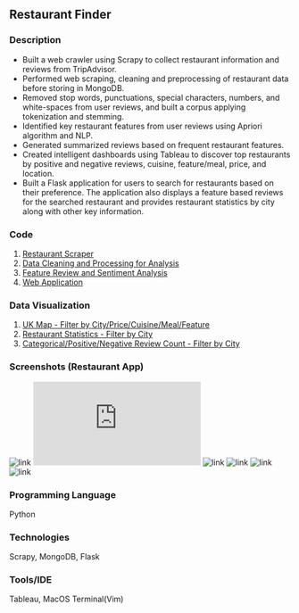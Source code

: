 ## Restaurant Finder

### Description
* Built a web crawler using Scrapy to collect restaurant information and reviews from TripAdvisor.
* Performed web scraping, cleaning and preprocessing of restaurant data before storing in MongoDB.
* Removed stop words, punctuations, special characters, numbers, and white-spaces from user reviews, and built a corpus applying tokenization and stemming.
* Identified key restaurant features from user reviews using Apriori algorithm and NLP.
* Generated summarized reviews based on frequent restaurant features.
* Created intelligent dashboards using Tableau to discover top restaurants by positive and negative reviews, cuisine, feature/meal, price, and location.
* Built a Flask application for users to search for restaurants based on their preference. The application also displays a feature based reviews for the searched restaurant and provides restaurant statistics by city along with other key information.

### Code
1. [Restaurant Scraper](https://github.com/pallavikumar248/Projects/tree/master/Restaurant%20Scrapper)
2. [Data Cleaning and Processing for Analysis](https://github.com/akshitvjain/restaurant-reviews/blob/master/analysis-rest.py)
3. [Feature Review and Sentiment Analysis](https://github.com/akshitvjain/restaurant-reviews/blob/master/preprocess.py)
4. [Web Application](https://github.com/akshitvjain/restaurant-reviews/tree/master/restaurantapp)

### Data Visualization
1. [UK Map - Filter by City/Price/Cuisine/Meal/Feature](https://public.tableau.com/profile/akshit.jain6678#!/vizhome/RestaurantDataAnalysis/FilterRestDashboard)
2. [Restaurant Statistics - Filter by City](https://public.tableau.com/profile/akshit.jain6678#!/vizhome/RestaurantDataAnalysis/RestaurantStatistics)
3. [Categorical/Positive/Negative Review Count - Filter by City](https://public.tableau.com/profile/akshit.jain6678#!/vizhome/RestaurantDataAnalysis/ReviewsDashboard)

### Screenshots (Restaurant App)
![link](https://github.com/akshitvjain/restaurant-reviews/blob/master/media/Screen%20Shot%202019-01-21%20at%203.40.00%20PM.png)
![link](https://github.com/pallavikumar248/Projects/blob/master/Restaurant%20App/Template/home.html)
![link](https://github.com/akshitvjain/restaurant-reviews/blob/master/media/Screen%20Shot%202019-01-21%20at%203.40.39%20PM.png)
![link](https://github.com/akshitvjain/restaurant-reviews/blob/master/media/Screen%20Shot%202019-01-21%20at%204.04.56%20PM.png)
![link](https://github.com/akshitvjain/restaurant-reviews/blob/master/media/Screen%20Shot%202019-01-21%20at%204.25.59%20PM.png)
![link](https://github.com/akshitvjain/restaurant-reviews/blob/master/media/Screen%20Shot%202019-01-21%20at%204.05.27%20PM.png)

### Programming Language
Python

### Technologies
Scrapy, MongoDB, Flask

### Tools/IDE
Tableau, MacOS Terminal(Vim)
